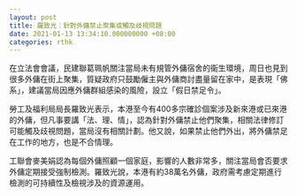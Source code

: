 ```yaml
---
layout: post
title: 羅致光：針對外傭禁止聚集或觸及歧視問題
date: 2021-01-13 13:34:10.000000000 +08:00
categories: rthk
---
```


在立法會會議，民建聯葛珮帆關注當局未有規管外傭宿舍的衞生環境，周日也見到很多外傭在街上聚集，質疑政府只鼓勵僱主與外傭商討盡量留在家中，是表現「佛系」，建議當局因應外傭群組感染的風險，設立「假日禁足令」。

勞工及福利局局長羅致光表示，本港至今有400多宗確診個案涉及新來港或已來港的外傭，但凡事要講「法、理、情」，認為針對外傭禁止他們聚集，相關法律修訂可能觸及歧視問題，當局沒有相關計劃。他又說，如果禁止他們外出，將外傭禁足在工作的地方，也是不合情理。

工聯會麥美娟認為每個外傭照顧一個家庭，影響的人數非常多，關注當局會否要求外傭定期接受強制檢測。羅致光說，本港有約38萬名外傭，政府需考慮定期進行檢測的可持續性及檢視涉及的資源運用。
